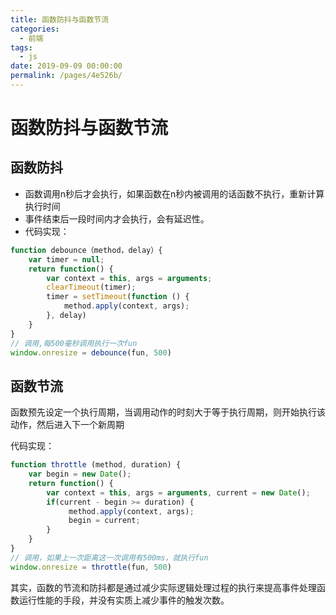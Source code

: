 ```yaml
---
title: 函数防抖与函数节流
categories: 
  - 前端
tags: 
  - js
date: 2019-09-09 00:00:00
permalink: /pages/4e526b/
---
```


# 函数防抖与函数节流

## 函数防抖

- 函数调用n秒后才会执行，如果函数在n秒内被调用的话函数不执行，重新计算执行时间
- 事件结束后一段时间内才会执行，会有延迟性。
- 代码实现：

```js
function debounce（method，delay）{
    var timer = null;
    return function() {
        var context = this, args = arguments;
        clearTimeout(timer);
        timer = setTimeout(function () {
            method.apply(context, args);
        }, delay)
    }
}
// 调用,每500毫秒调用执行一次fun
window.onresize = debounce(fun, 500)
```

## 函数节流

函数预先设定一个执行周期，当调用动作的时刻大于等于执行周期，则开始执行该动作，然后进入下一个新周期

代码实现：

```js
function throttle (method, duration) {
    var begin = new Date();
    return function() {
        var context = this, args = arguments, current = new Date();
        if(current - begin >= duration) {
             method.apply(context, args);
             begin = current;
        }
    }
}
// 调用，如果上一次距离这一次调用有500ms，就执行fun
window.onresize = throttle(fun, 500)
```

其实，函数的节流和防抖都是通过减少实际逻辑处理过程的执行来提高事件处理函数运行性能的手段，并没有实质上减少事件的触发次数。
